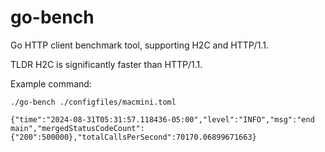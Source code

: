 # go-bench

Go HTTP client benchmark tool, supporting H2C and HTTP/1.1.

TLDR H2C is significantly faster than HTTP/1.1.

Example command:

```
./go-bench ./configfiles/macmini.toml

{"time":"2024-08-31T05:31:57.118436-05:00","level":"INFO","msg":"end main","mergedStatusCodeCount":{"200":500000},"totalCallsPerSecond":70170.06899671663}
```
